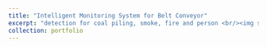 ```yaml
---
title: "Intelligent Monitoring System for Belt Conveyor"
excerpt: "detection for coal piling, smoke, fire and person <br/><img src='/files/500x300.png'>"
collection: portfolio
---
```

